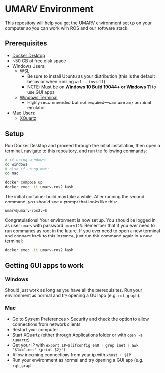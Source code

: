 # UMARV Environment

This repository will help you get the UMARV environment set up on your computer so you can work with ROS and our software stack.

## Prerequisites
- [Docker Desktop](https://www.docker.com/products/docker-desktop/)
- ~50 GB of free disk space
- Windows Users:
    - [WSL](https://learn.microsoft.com/en-us/windows/wsl/install)
        - Be sure to install Ubuntu as your distribution (this is the default behavior when running `wsl --install`)
        - NOTE: Must be on **Windows 10 Build 19044+ or Windows 11** to use GUI apps
    - [Windows Terminal](https://learn.microsoft.com/en-us/windows/terminal/install)
        - Highly recommended but not required—can use any terminal emulator
- Mac Users:
    - [XQuartz](https://www.xquartz.org/)

## Setup
Run Docker Desktop and proceed through the initial installation, then open a terminal, navigate to this repository, and run the following commands:

```sh
# if using windows:
cd windows
# else if using mac:
cd mac

docker compose up
docker exec -it umarv-ros2 bash
```
The initial container build may take a while. After running the second command, you should see a prompt that looks like this:

```sh
umarv@umarv-ros2:~$
```
Congratulations! Your environment is now set up. You should be logged in as user `umarv` with password `umarv123`. Remember that if you ever need to run commands as root in the future. If you ever need to open a new terminal and connect back to this instance, just run this command again in a new terminal:

```sh
docker exec -it umarv-ros2 bash
```

## Getting GUI apps to work

### Windows
Should just work as long as you have all the prerequisites. Run your environment as normal and try opening a GUI app (e.g. `rqt_graph`).

### Mac
- Go to System Preferences > Security and check the option to allow connections from network clients
- Restart your computer
- Start XQuartz (either through Applications folder or with `open -a XQuartz`)
- Get your IP with `export IP=$(ifconfig en0 | grep inet | awk '$1=="inet" {print $2}')`
- Allow incoming connections from your ip with `xhost + $IP`
- Run your environment as normal and try opening a GUI app (e.g. `rqt_graph`)